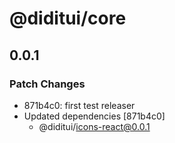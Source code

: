 # @diditui/core

## 0.0.1

### Patch Changes

- 871b4c0: first test releaser
- Updated dependencies [871b4c0]
  - @diditui/icons-react@0.0.1
